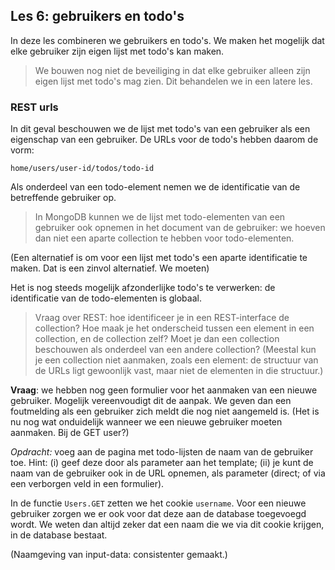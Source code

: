 ## Les 6: gebruikers en todo's

In deze les combineren we gebruikers en todo's. We maken het mogelijk dat elke gebruiker zijn eigen lijst met todo's kan maken.

> We bouwen nog niet de beveiliging in dat elke gebruiker alleen zijn eigen lijst met todo's mag zien. Dit behandelen we in een latere les.

### REST urls

In dit geval beschouwen we de lijst met todo's van een gebruiker als een eigenschap van een gebruiker. De URLs voor de todo's hebben daarom de vorm:

```
home/users/user-id/todos/todo-id
```

Als onderdeel van een todo-element nemen we de identificatie van de betreffende gebruiker op.

> In MongoDB kunnen we de lijst met todo-elementen van een gebruiker ook opnemen in het document van de gebruiker: we hoeven dan niet een aparte collection te hebben voor todo-elementen.

(Een alternatief is om voor een lijst met todo's een aparte identificatie te maken. Dat is een zinvol alternatief. We moeten)

Het is nog steeds mogelijk afzonderlijke todo's te verwerken: de identificatie van de todo-elementen is globaal.

> Vraag over REST: hoe identificeer je in een REST-interface de collection? Hoe maak je het onderscheid tussen een element in een collection, en de collection zelf? Moet je dan een collection beschouwen als onderdeel van een andere collection? (Meestal kun je een collection niet aanmaken, zoals een element: de structuur van de URLs ligt gewoonlijk vast, maar niet de elementen in die structuur.)

**Vraag**: we hebben nog geen formulier voor het aanmaken van een nieuwe gebruiker. Mogelijk vereenvoudigt dit de aanpak. We geven dan een foutmelding als een gebruiker zich meldt die nog niet aangemeld is. (Het is nu nog wat onduidelijk wanneer we een nieuwe gebruiker moeten aanmaken. Bij de GET user?)

*Opdracht:* voeg aan de pagina met todo-lijsten de naam van de gebruiker toe.
Hint: (i) geef deze door als parameter aan het template; (ii) je kunt de naam van de gebruiker ook in de URL opnemen, als parameter (direct; of via een verborgen veld in een formulier).

In de functie `Users.GET` zetten we het cookie `username`. Voor een nieuwe gebruiker zorgen we er ook voor dat deze aan de database toegevoegd wordt. We weten dan altijd zeker dat een naam die we via dit cookie krijgen, in de database bestaat.

(Naamgeving van input-data: consistenter gemaakt.)
